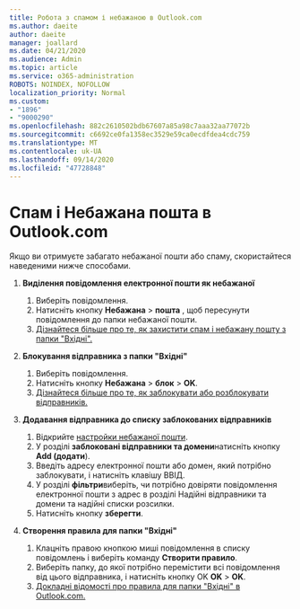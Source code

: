 ```yaml
---
title: Робота з спамом і небажаною в Outlook.com
ms.author: daeite
author: daeite
manager: joallard
ms.date: 04/21/2020
ms.audience: Admin
ms.topic: article
ms.service: o365-administration
ROBOTS: NOINDEX, NOFOLLOW
localization_priority: Normal
ms.custom:
- "1896"
- "9000290"
ms.openlocfilehash: 882c2610502bdb67607a85a98c7aaa32aa77072b
ms.sourcegitcommit: c6692ce0fa1358ec3529e59ca0ecdfdea4cdc759
ms.translationtype: MT
ms.contentlocale: uk-UA
ms.lasthandoff: 09/14/2020
ms.locfileid: "47728848"
---
```

# <a name="spam-and-junk-email-in-outlookcom"></a>Спам і Небажана пошта в Outlook.com

Якщо ви отримуєте забагато небажаної пошти або спаму, скористайтеся наведеними нижче способами.

1. **Виділення повідомлення електронної пошти як небажаної**
    1. Виберіть повідомлення.
    1. Натисніть кнопку **Небажана**  >  **пошта** , щоб пересунути повідомлення до папки небажаної пошти.
    1. [Дізнайтеся більше про те, як захистити спам і небажану пошту з папки "Вхідні".](https://support.office.com/article/a3ece97b-82f8-4a5e-9ac3-e92fa6427ae4?wt.mc_id=Office_Outlook_com_Alchemy)

1. **Блокування відправника з папки "Вхідні"**
    1. Виберіть повідомлення.
    1. Натисніть кнопку **Небажана**  >  **блок**  >  **OK**.
    1. [Дізнайтеся більше про те, як заблокувати або розблокувати відправників.](https://support.office.com/article/afba1c94-77bb-4f50-8b85-057cf52f4d5e?wt.mc_id=Office_Outlook_com_Alchemy)

1. **Додавання відправника до списку заблокованих відправників**
    1. Відкрийте [настройки небажаної пошти](https://outlook.live.com/mail/options/mail/junkEmail/blockedSendersAndDomainsV2).
    1. У розділі **заблоковані відправники та домени**натисніть кнопку **Add (додати**).
    1. Введіть адресу електронної пошти або домен, який потрібно заблокувати, і натисніть клавішу ВВІД.
    1. У розділі **фільтри**виберіть, чи потрібно довіряти повідомлення електронної пошти з адрес в розділі Надійні відправники та домени та надійні списки розсилки.
    1. Натисніть кнопку **зберегти**.

1. **Створення правила для папки "Вхідні"**
    1. Клацніть правою кнопкою миші повідомлення в списку повідомлень і виберіть команду **Створити правило**.
    1. Виберіть папку, до якої потрібно перемістити всі повідомлення від цього відправника, і натисніть кнопку OK **OK**  >  **OK**.
    1. [Докладні відомості про правила для папки "Вхідні" в Outlook.com.](https://support.office.com/article/4b094371-a5d7-49bd-8b1b-4e4896a7cc5d?wt.mc_id=Office_Outlook_com_Alchemy)